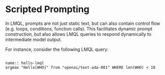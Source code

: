 # Scripted Prompting

In LMQL, prompts are not just static text, but can also contain control flow (e.g. loops, conditions, function calls). This facilitates dynamic prompt construction, but also allows LMQL queries to respond dynamically to intermediate model output. 

For instance, consider the following LMQL query:

```{lmql}
  
name:: hello-lmql
argmax "Hello[WHO]" from "openai/text-ada-001" WHERE len(WHO) < 10
```